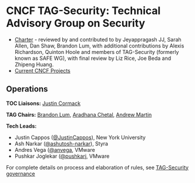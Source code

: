 # CNCF TAG-Security: Technical Advisory Group on Security

* [Charter](security-charter.md) - reviewed by and contributed to by Jeyappragash JJ, Sarah Allen,
Dan Shaw, Brandon Lum, with additional contributions by Alexis Richardson,
Quinton Hoole and members of TAG-Security (formerly known as SAFE WG), with
final review by Liz Rice, Joe Beda and Zhipeng Huang.
* [Current CNCF Projects](https://github.com/cncf/tag-security/blob/main/governance/cncf-projects.md)

## **Operations**

**TOC Liaisons:** [Justin Cormack](https://github.com/justincormack)

**TAG Chairs:** [Brandon Lum](https://github.com/lumjjb), [Aradhana Chetal](https://github.com/achetal01), [Andrew Martin](https://github.com/sublimino)

**Tech Leads:** 
* Justin Cappos ([@JustinCappos](https://github.com/JustinCappos)), New York University
* Ash Narkar ([@ashutosh-narkar](https://github.com/ashutosh-narkar)), Styra
* Andres Vega ([@anvega](https://github.com/anvega), VMware
* Pushkar Joglekar ([@pushkarj](https://github.com/pushkarj), VMware

For complete details on process and elaboration of rules, see [TAG-Security governance](https://github.com/cncf/tag-security/tree/main/governance)
